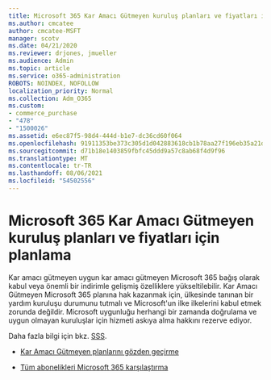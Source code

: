 ```yaml
---
title: Microsoft 365 Kar Amacı Gütmeyen kuruluş planları ve fiyatları için planlama
ms.author: cmcatee
author: cmcatee-MSFT
manager: scotv
ms.date: 04/21/2020
ms.reviewer: drjones, jmueller
ms.audience: Admin
ms.topic: article
ms.service: o365-administration
ROBOTS: NOINDEX, NOFOLLOW
localization_priority: Normal
ms.collection: Adm_O365
ms.custom:
- commerce_purchase
- "478"
- "1500026"
ms.assetid: e6ec87f5-98d4-444d-b1e7-dc36cd60f064
ms.openlocfilehash: 91911353be373c305d1d042883618cb1b78aa27f196eb35a21d031113b61c4fb
ms.sourcegitcommit: d71b18e1403859fbfc45ddd9a57c8ab68f4d9f96
ms.translationtype: MT
ms.contentlocale: tr-TR
ms.lasthandoff: 08/06/2021
ms.locfileid: "54502556"
---
```

# <a name="microsoft-365-for-nonprofit-plans-and-pricing"></a>Microsoft 365 Kar Amacı Gütmeyen kuruluş planları ve fiyatları için planlama

Kar amacı gütmeyen uygun kar amacı gütmeyen Microsoft 365 bağış olarak kabul veya önemli bir indirimle gelişmiş özelliklere yükseltilebilir. Kar Amacı Gütmeyen Microsoft 365 planına hak kazanmak [](https://go.microsoft.com/fwlink/p/?LinkID=330253) için, ülkesinde tanınan bir yardım kuruluşu durumunu tutmalı ve Microsoft'un ilke ilkelerini kabul etmek zorunda değildir. Microsoft uygunluğu herhangi bir zamanda doğrulama ve uygun olmayan kuruluşlar için hizmeti askıya alma hakkını rezerve ediyor.
  
Daha fazla bilgi için bkz. [SSS](https://products.office.com/nonprofit/office-365-nonprofit).
  
- [Kar Amacı Gütmeyen planlarını gözden geçirme](https://products.office.com/nonprofit/office-365-nonprofit-plans-and-pricing?tab=1)

- [Tüm abonelikleri Microsoft 365 karşılaştırma](https://products.office.com/business/compare-more-office-365-for-business-plans)